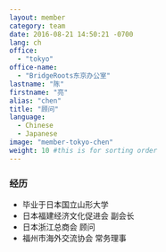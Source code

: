 ```yaml
---
layout: member
category: team
date: 2016-08-21 14:50:21 -0700
lang: ch
office:
  - "tokyo"
office-name:
  - "BridgeRoots东京办公室"
lastname: "陈"
firstname: "亮"
alias: "chen"
title: "顾问"
language:
  - Chinese
  - Japanese
image: "member-tokyo-chen"
weight: 10 #this is for sorting order
---
```


### 经历
- 毕业于日本国立山形大学
- 日本福建经济文化促进会 副会长
- 日本浙江总商会 顾问
- 福州市海外交流协会 常务理事
